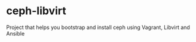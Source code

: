 # ceph-libvirt
Project that helps you bootstrap and install ceph using Vagrant, Libvirt and Ansible
